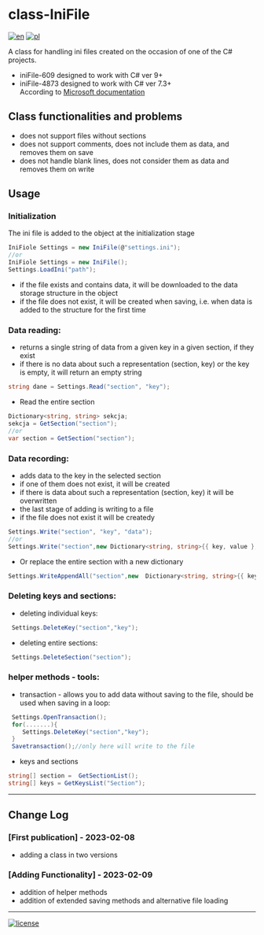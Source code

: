 # class-IniFile
[![en](https://img.shields.io/badge/lang-en-red.svg)](https://github.com/lokijfk/class-IniFile/blob/main/README.md) [![pl](https://img.shields.io/badge/lang-pl-green.svg)](https://github.com/lokijfk/class-IniFile/blob/main/README.pl.md)

A class for handling ini files created on the occasion of one of the C# projects.
 - iniFile-609 designed to work with C# ver 9+
 - iniFile-4873 designed to work with C# ver 7.3+</br>
    According to [Microsoft documentation](https://learn.microsoft.com/en-us/dotnet/csharp/language-reference/configure-language-version)

## Class functionalities and problems
* does not support files without sections
* does not support comments, does not include them as data, and removes them on save
* does not handle blank lines, does not consider them as data and removes them on write

## Usage
### Initialization
The ini file is added to the object at the initialization stage  
```c#
IniFiole Settings = new IniFile(@"settings.ini");
//or
IniFiole Settings = new IniFile();
Settings.LoadIni("path");
```
- if the file exists and contains data, it will be downloaded to the data storage structure in the object
- if the file does not exist, it will be created when saving, i.e. when data is added to the structure for the first time
### Data reading:
* returns a single string of data from a given key in a given section, if they exist
* if there is no data about such a representation (section, key) or the key is empty, it will return an empty string  
```c#
string dane = Settings.Read("section", "key");
``` 
* Read the entire section
```c#
Dictionary<string, string> sekcja;
sekcja = GetSection("section");
//or
var section = GetSection("section");
```
### Data recording:
* adds data to the key in the selected section
* if one of them does not exist, it will be created
* if there is data about such a representation (section, key) it will be overwritten
* the last stage of adding is writing to a file
* if the file does not exist it will be createdy  
```c#
Settings.Write("section", "key", "data");
//or
Settings.Write("section",new Dictionary<string, string>{{ key, value },{key_1,value_1},{key_n,value_n});
```
* Or replace the entire section with a new dictionary
```c#
Settings.WriteAppendAll("section",new  Dictionary<string, string>{{ key, value },{key_1,value_1},{key_n,value_n});
``` 
### Deleting keys and sections:
* deleting individual keys:
```c#
 Settings.DeleteKey("section","key");
```
* deleting entire sections:
```c#
 Settings.DeleteSection("section");
```
### helper methods - tools:
* transaction - allows you to add data without saving to the file, should be used when saving in a loop:
```c#
 Settings.OpenTransaction();
 for(.......){
    Settings.DeleteKey("section","key");
 }
 Savetransaction();//only here will write to the file
```
* keys and sections
```c#
string[] section =  GetSectionList();
string[] keys = GetKeysList("Section");
```

***
## Change Log
### [First publication] - 2023-02-08
* adding a class in two versions

### [Adding Functionality] - 2023-02-09
* addition of helper methods
* addition of extended saving methods and alternative file loading
---
[![license](https://shields.io/badge/license-MIT-green.svg)](https://github.com/lokijfk/class-IniFile/blob/main/LICENSE)
